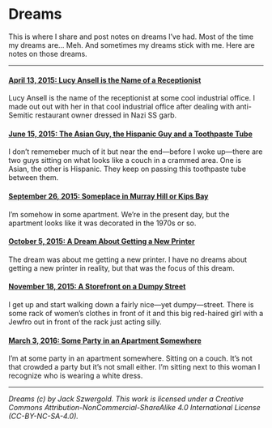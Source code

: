 # Dreams

This is where I share and post notes on dreams I’ve had. Most of the time my dreams are… Meh. And sometimes my dreams stick with me. Here are notes on those dreams.

***

#### [April 13, 2015: Lucy Ansell is the Name of a Receptionist](Lucy%20Ansell%20is%20the%20Name%20of%20a%20Receptionist)
Lucy Ansell is the name of the receptionist at some cool industrial office. I made out out with her in that cool industrial office after dealing with anti-Semitic restaurant owner dressed in Nazi SS garb.

#### [June 15, 2015: The Asian Guy, the Hispanic Guy and a Toothpaste Tube](The%20Asian%20Guy,%20the%20Hispanic%20Guy%20and%20a%20Toothpaste%20Tube)
I don’t rememeber much of it but near the end—before I woke up—there are two guys sitting on what looks like a couch in a crammed area. One is Asian, the other is Hispanic. They keep on passing this toothpaste tube between them.

#### [September 26, 2015: Someplace in Murray Hill or Kips Bay](Someplace%20in%20Murray%20Hill%20or%20Kips%20Bay)
I’m somehow in some apartment. We’re in the present day, but the apartment looks like it was decorated in the 1970s or so.

#### [October 5, 2015: A Dream About Getting a New Printer](A%20Dream%20About%20Getting%20a%20New%20Printer)
The dream was about me getting a new printer. I have no dreams about getting a new printer in reality, but that was the focus of this dream.

#### [November 18, 2015: A Storefront on a Dumpy Street](A%20Storefront%20on%20a%20Dumpy%20Street)
I get up and start walking down a fairly nice—yet dumpy—street. There is some rack of women’s clothes in front of it and this big red-haired girl with a Jewfro out in front of the rack just acting silly.

#### [March 3, 2016: Some Party in an Apartment Somewhere](Some%20Party%20in%20an%20Apartment%20Somewhere)
I’m at some party in an apartment somewhere. Sitting on a couch. It’s not that crowded a party but it’s not small either. I’m sitting next to this woman I recognize who is wearing a white dress.

***

*Dreams (c) by Jack Szwergold. This work is licensed under a Creative Commons Attribution-NonCommercial-ShareAlike 4.0 International License (CC-BY-NC-SA-4.0).*